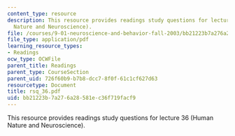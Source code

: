 ```yaml
---
content_type: resource
description: This resource provides readings study questions for lecture 36 (Human
  Nature and Neuroscience).
file: /courses/9-01-neuroscience-and-behavior-fall-2003/bb21223b7a276a28581ec36f719facf9_rsq_36.pdf
file_type: application/pdf
learning_resource_types:
- Readings
ocw_type: OCWFile
parent_title: Readings
parent_type: CourseSection
parent_uid: 726f60b9-b7b8-dcc7-8f0f-61c1cf627d63
resourcetype: Document
title: rsq_36.pdf
uid: bb21223b-7a27-6a28-581e-c36f719facf9
---
```

This resource provides readings study questions for lecture 36 (Human Nature and Neuroscience).

